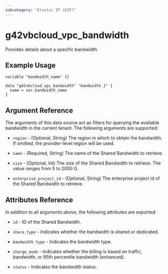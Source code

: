 ```yaml
---
subcategory: "Elastic IP (EIP)"
---
```


# g42vbcloud\_vpc\_bandwidth

Provides details about a specific bandwidth.

## Example Usage

```hcl
variable "bandwidth_name" {}

data "g42vbcloud_vpc_bandwidth" "bandwidth_1" {
  name = var.bandwidth_name
}
```

## Argument Reference

The arguments of this data source act as filters for querying the available
bandwidth in the current tenant. The following arguments are supported:

* `region` - (Optional, String) The region in which to obtain the bandwidth. If omitted, the provider-level region will be used.

* `name` - (Required, String) The name of the Shared Bandwidth to retrieve.

* `size` - (Optional, Int) The size of the Shared Bandwidth to retrieve. The value ranges from 5 to 2000 G.

* `enterprise_project_id` - (Optional, String) The enterprise project id of the Shared Bandwidth to retrieve.


## Attributes Reference

In addition to all arguments above, the following attributes are exported:

* `id` -  ID of the Shared Bandwidth.

* `share_type` - Indicates whether the bandwidth is shared or dedicated.

* `bandwidth_type` - Indicates the bandwidth type.

* `charge_mode` - Indicates whether the billing is based on traffic, bandwidth, or 95th percentile bandwidth (enhanced).

* `status` - Indicates the bandwidth status.
